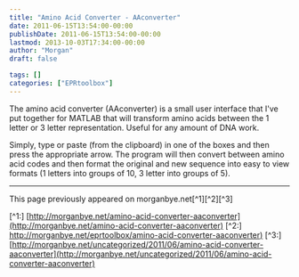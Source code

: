 ```yaml
---
title: "Amino Acid Converter - AAconverter"
date: 2011-06-15T13:54:00-00:00
publishDate: 2011-06-15T13:54:00-00:00
lastmod: 2013-10-03T17:34:00-00:00
author: "Morgan"
draft: false

tags: []
categories: ["EPRtoolbox"]
---
```


The amino acid converter (AAconverter) is a small user interface that I've put together for MATLAB that will transform amino acids between the 1 letter or 3 letter representation. Useful for any amount of DNA work.

Simply, type or paste (from the clipboard) in one of the boxes and then press the appropriate arrow. The program will then convert between amino acid codes and then format the original and new sequence into easy to view formats (1 letters into groups of 10, 3 letter into groups of 5).


----
This page previously appeared on morganbye.net[^1][^2][^3]

[^1:] [http://morganbye.net/amino-acid-converter-aaconverter](http://morganbye.net/amino-acid-converter-aaconverter)
[^2:] [http://morganbye.net/eprtoolbox/amino-acid-converter-aaconverter)](http://morganbye.net/eprtoolbox/amino-acid-converter-aaconverter)
[^3:] [http://morganbye.net/uncategorized/2011/06/amino-acid-converter-aaconverter](http://morganbye.net/uncategorized/2011/06/amino-acid-converter-aaconverter)
